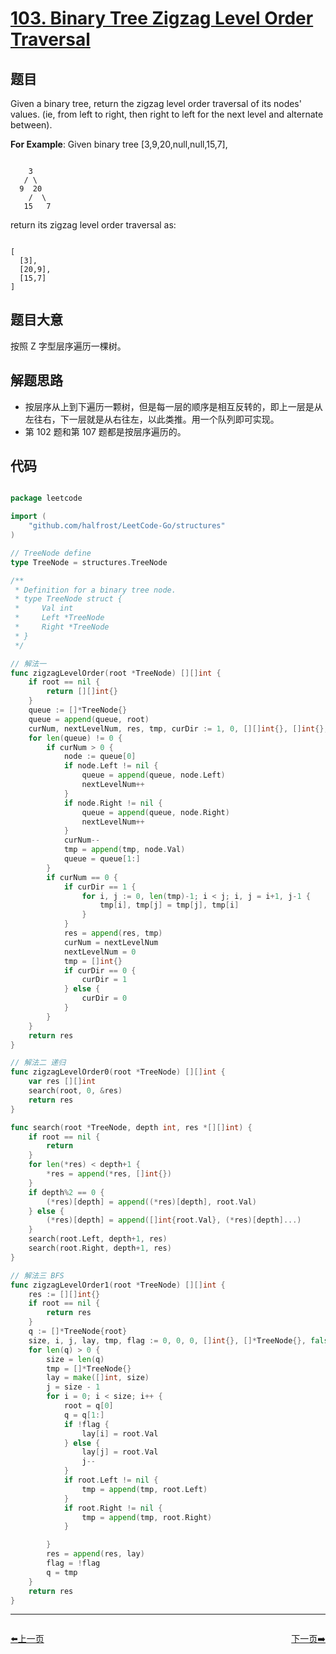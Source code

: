 # [103. Binary Tree Zigzag Level Order Traversal](https://leetcode.com/problems/binary-tree-zigzag-level-order-traversal/)

## 题目

Given a binary tree, return the zigzag level order traversal of its nodes' values. (ie, from left to right, then right to left for the next level and alternate between).

**For Example**:
Given binary tree [3,9,20,null,null,15,7],

```

    3
   / \
  9  20
    /  \
   15   7

```

return its zigzag level order traversal as:

```

[
  [3],
  [20,9],
  [15,7]
]

```
 

## 题目大意

按照 Z 字型层序遍历一棵树。

## 解题思路

- 按层序从上到下遍历一颗树，但是每一层的顺序是相互反转的，即上一层是从左往右，下一层就是从右往左，以此类推。用一个队列即可实现。
- 第 102 题和第 107 题都是按层序遍历的。




## 代码

```go

package leetcode

import (
	"github.com/halfrost/LeetCode-Go/structures"
)

// TreeNode define
type TreeNode = structures.TreeNode

/**
 * Definition for a binary tree node.
 * type TreeNode struct {
 *     Val int
 *     Left *TreeNode
 *     Right *TreeNode
 * }
 */

// 解法一
func zigzagLevelOrder(root *TreeNode) [][]int {
	if root == nil {
		return [][]int{}
	}
	queue := []*TreeNode{}
	queue = append(queue, root)
	curNum, nextLevelNum, res, tmp, curDir := 1, 0, [][]int{}, []int{}, 0
	for len(queue) != 0 {
		if curNum > 0 {
			node := queue[0]
			if node.Left != nil {
				queue = append(queue, node.Left)
				nextLevelNum++
			}
			if node.Right != nil {
				queue = append(queue, node.Right)
				nextLevelNum++
			}
			curNum--
			tmp = append(tmp, node.Val)
			queue = queue[1:]
		}
		if curNum == 0 {
			if curDir == 1 {
				for i, j := 0, len(tmp)-1; i < j; i, j = i+1, j-1 {
					tmp[i], tmp[j] = tmp[j], tmp[i]
				}
			}
			res = append(res, tmp)
			curNum = nextLevelNum
			nextLevelNum = 0
			tmp = []int{}
			if curDir == 0 {
				curDir = 1
			} else {
				curDir = 0
			}
		}
	}
	return res
}

// 解法二 递归
func zigzagLevelOrder0(root *TreeNode) [][]int {
	var res [][]int
	search(root, 0, &res)
	return res
}

func search(root *TreeNode, depth int, res *[][]int) {
	if root == nil {
		return
	}
	for len(*res) < depth+1 {
		*res = append(*res, []int{})
	}
	if depth%2 == 0 {
		(*res)[depth] = append((*res)[depth], root.Val)
	} else {
		(*res)[depth] = append([]int{root.Val}, (*res)[depth]...)
	}
	search(root.Left, depth+1, res)
	search(root.Right, depth+1, res)
}

// 解法三 BFS
func zigzagLevelOrder1(root *TreeNode) [][]int {
	res := [][]int{}
	if root == nil {
		return res
	}
	q := []*TreeNode{root}
	size, i, j, lay, tmp, flag := 0, 0, 0, []int{}, []*TreeNode{}, false
	for len(q) > 0 {
		size = len(q)
		tmp = []*TreeNode{}
		lay = make([]int, size)
		j = size - 1
		for i = 0; i < size; i++ {
			root = q[0]
			q = q[1:]
			if !flag {
				lay[i] = root.Val
			} else {
				lay[j] = root.Val
				j--
			}
			if root.Left != nil {
				tmp = append(tmp, root.Left)
			}
			if root.Right != nil {
				tmp = append(tmp, root.Right)
			}

		}
		res = append(res, lay)
		flag = !flag
		q = tmp
	}
	return res
}


```


----------------------------------------------
<div style="display: flex;justify-content: space-between;align-items: center;">
<p><a href="https://books.halfrost.com/leetcode/ChapterFour/0100~0199/0102.Binary-Tree-Level-Order-Traversal/">⬅️上一页</a></p>
<p><a href="https://books.halfrost.com/leetcode/ChapterFour/0100~0199/0104.Maximum-Depth-of-Binary-Tree/">下一页➡️</a></p>
</div>
